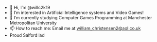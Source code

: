 - 👋 Hi, I’m @willc2k19
- 👀 I’m interested in Artificial Intelligence systems and Video Games!
- 🌱 I’m currently studying Computer Games Programming at Manchester Metropolitan University
- 📫 How to reach me: Email me at william_christensen2@aol.co.uk
- Proud Salford lad

<!---
willc2k19/willc2k19 is a ✨ special ✨ repository because its `README.md` (this file) appears on your GitHub profile.
You can click the Preview link to take a look at your changes.
--->
